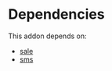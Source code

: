 # Dependencies

This addon depends on:

- [sale](https://github.com/bringout/oca-ocb-sale/tree/180760d29eed276994d9dc061dc7089d5bfe0014/odoo-bringout-oca-ocb-sale)
- [sms](https://github.com/bringout/oca-ocb-mail/tree/d3df84d6ee90679ea68ea2f315eb8c8fdb7224da/odoo-bringout-oca-ocb-sms)
